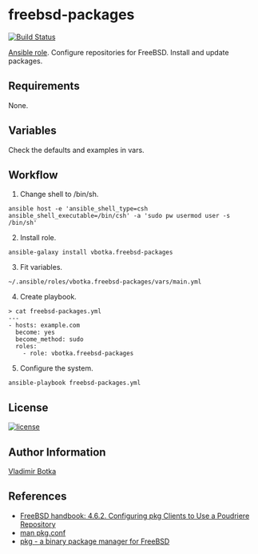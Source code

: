 freebsd-packages
================

[![Build Status](https://travis-ci.org/vbotka/ansible-freebsd-packages.svg?branch=master)](https://travis-ci.org/vbotka/ansible-freebsd-packages)

[Ansible role](https://galaxy.ansible.com/vbotka/freebsd-packages/). Configure repositories for FreeBSD. Install and update packages.


Requirements
------------

None.


Variables
---------

Check the defaults and examples in vars.


Workflow
--------

1) Change shell to /bin/sh.

```
ansible host -e 'ansible_shell_type=csh ansible_shell_executable=/bin/csh' -a 'sudo pw usermod user -s /bin/sh'
```

2) Install role.

```
ansible-galaxy install vbotka.freebsd-packages
```

3) Fit variables.

```
~/.ansible/roles/vbotka.freebsd-packages/vars/main.yml
```

4) Create playbook.

```
> cat freebsd-packages.yml
---
- hosts: example.com
  become: yes
  become_method: sudo
  roles:
    - role: vbotka.freebsd-packages
```

5) Configure the system.

```
ansible-playbook freebsd-packages.yml
```

License
-------

[![license](https://img.shields.io/badge/license-BSD-red.svg)](https://www.freebsd.org/doc/en/articles/bsdl-gpl/article.html)


Author Information
------------------

[Vladimir Botka](https://botka.link)


References
----------

- [FreeBSD handbook: 4.6.2. Configuring pkg Clients to Use a Poudriere Repository](https://www.freebsd.org/doc/handbook/ports-poudriere.html)
- [man pkg.conf](https://www.freebsd.org/cgi/man.cgi?query=pkg.conf&sektion=5)
- [pkg - a binary package manager for FreeBSD](https://github.com/freebsd/pkg#working-with-multiple-repositories)
